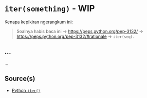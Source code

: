 # `iter(something)` - WIP

Kenapa kepikiran ngerangkum ini:
> Soalnya habis baca ini -> <https://peps.python.org/pep-3132/> -> <https://peps.python.org/pep-3132/#rationale> -> `iter(seq)`.

## ...

...

## Source(s)

- [Python `iter()`](https://www.programiz.com/python-programming/methods/built-in/iter)
